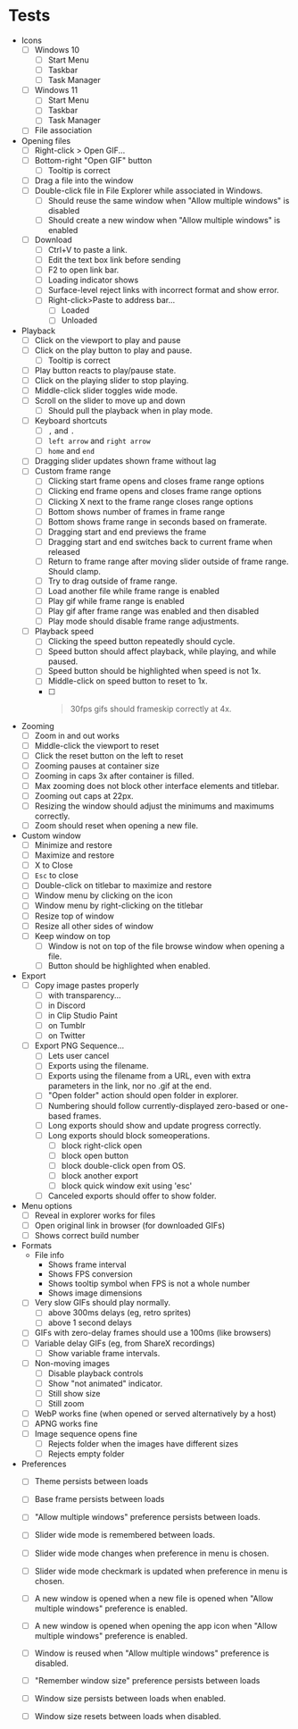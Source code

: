 Tests
===

- Icons
  - [ ] Windows 10 
    - [ ] Start Menu
    - [ ] Taskbar
    - [ ] Task Manager
  - [ ] Windows 11
    - [ ] Start Menu
    - [ ] Taskbar
    - [ ] Task Manager
  - [ ] File association
- Opening files
  - [ ] Right-click > Open GIF...
  - [ ] Bottom-right "Open GIF" button
    - [ ] Tooltip is correct
  - [ ] Drag a file into the window
  - [ ] Double-click file in File Explorer while associated in Windows.
    - [ ] Should reuse the same window when "Allow multiple windows" is disabled
    - [ ] Should create a new window when "Allow multiple windows" is enabled
  - [ ] Download
    - [ ] Ctrl+V to paste a link.
    - [ ] Edit the text box link before sending
    - [ ] F2 to open link bar.
    - [ ] Loading indicator shows
    - [ ] Surface-level reject links with incorrect format and show error.
    - [ ] Right-click>Paste to address bar...
      - [ ] Loaded
      - [ ] Unloaded
- Playback
  - [ ] Click on the viewport to play and pause
  - [ ] Click on the play button to play and pause.
    - [ ] Tooltip is correct
  - [ ] Play button reacts to play/pause state.
  - [ ] Click on the playing slider to stop playing.
  - [ ] Middle-click slider toggles wide mode.
  - [ ] Scroll on the slider to move up and down
    - [ ] Should pull the playback when in play mode.
  - [ ] Keyboard shortcuts
    - [ ] `,` and `.`
    - [ ] `left arrow` and `right arrow`
    - [ ] `home` and `end`
  - [ ] Dragging slider updates shown frame without lag
  - [ ] Custom frame range
    - [ ] Clicking start frame opens and closes frame range options
    - [ ] Clicking end frame opens and closes frame range options
    - [ ] Clicking X next to the frame range closes range options
    - [ ] Bottom shows number of frames in frame range
    - [ ] Bottom shows frame range in seconds based on framerate.
    - [ ] Dragging start and end previews the frame
    - [ ] Dragging start and end switches back to current frame when released
    - [ ] Return to frame range after moving slider outside of frame range. Should clamp.
    - [ ] Try to drag outside of frame range.
    - [ ] Load another file while frame range is enabled
    - [ ] Play gif while frame range is enabled
    - [ ] Play gif after frame range was enabled and then disabled
    - [ ] Play mode should disable frame range adjustments.
  - [ ] Playback speed
    - [ ] Clicking the speed button repeatedly should cycle.
    - [ ] Speed button should affect playback, while playing, and while paused.
    - [ ] Speed button should be highlighted when speed is not 1x.
    - [ ] Middle-click on speed button to reset to 1x.
    - [ ] >30fps gifs should frameskip correctly at 4x.
- Zooming
  - [ ] Zoom in and out works
  - [ ] Middle-click the viewport to reset
  - [ ] Click the reset button on the left to reset
  - [ ] Zooming pauses at container size
  - [ ] Zooming in caps 3x after container is filled.
  - [ ] Max zooming does not block other interface elements and titlebar.
  - [ ] Zooming out caps at 22px.
  - [ ] Resizing the window should adjust the minimums and maximums correctly.
  - [ ] Zoom should reset when opening a new file.
- Custom window
  - [ ] Minimize and restore
  - [ ] Maximize and restore
  - [ ] X to Close
  - [ ] `Esc` to close
  - [ ] Double-click on titlebar to maximize and restore
  - [ ] Window menu by clicking on the icon
  - [ ] Window menu by right-clicking on the titlebar
  - [ ] Resize top of window
  - [ ] Resize all other sides of window
  - [ ] Keep window on top
    - [ ] Window is not on top of the file browse window when opening a file.
    - [ ] Button should be highlighted when enabled.
- Export
  - [ ] Copy image pastes properly
    - [ ] with transparency...
    - [ ] in Discord
    - [ ] in Clip Studio Paint
    - [ ] on Tumblr
    - [ ] on Twitter
  - [ ] Export PNG Sequence...
    - [ ] Lets user cancel
    - [ ] Exports using the filename.
    - [ ] Exports using the filename from a URL, even with extra parameters in the link, nor no .gif at the end.
    - [ ] "Open folder" action should open folder in explorer.
    - [ ] Numbering should follow currently-displayed zero-based or one-based frames.
    - [ ] Long exports should show and update progress correctly.
    - [ ] Long exports should block someoperations.
      - [ ] block right-click open
      - [ ] block open button
      - [ ] block double-click open from OS.
      - [ ] block another export
      - [ ] block quick window exit using 'esc'
    - [ ] Canceled exports should offer to show folder.
- Menu options
  - [ ] Reveal in explorer works for files
  - [ ] Open original link in browser (for downloaded GIFs)
  - [ ] Shows correct build number
- Formats
  - File info
    - Shows frame interval
    - Shows FPS conversion
    - Shows tooltip symbol when FPS is not a whole number
    - Shows image dimensions
  - [ ] Very slow GIFs should play normally.
    - [ ] above 300ms delays (eg, retro sprites)
    - [ ] above 1 second delays
  - [ ] GIFs with zero-delay frames should use a 100ms (like browsers)
  - [ ] Variable delay GIFs (eg, from ShareX recordings)
    - [ ] Show variable frame intervals.
  - [ ] Non-moving images
    - [ ] Disable playback controls
    - [ ] Show "not animated" indicator.
    - [ ] Still show size
    - [ ] Still zoom
  - [ ] WebP works fine (when opened or served alternatively by a host)
  - [ ] APNG works fine
  - [ ] Image sequence opens fine
    - [ ] Rejects folder when the images have different sizes
    - [ ] Rejects empty folder

- Preferences
  - [ ] Theme persists between loads
  - [ ] Base frame persists between loads
  - [ ] "Allow multiple windows" preference persists between loads.
  - [ ] Slider wide mode is remembered between loads.
  - [ ] Slider wide mode changes when preference in menu is chosen.
  - [ ] Slider wide mode checkmark is updated when preference in menu is chosen.
  - [ ] A new window is opened when a new file is opened when "Allow multiple windows" preference is enabled.
  - [ ] A new window is opened when opening the app icon when "Allow multiple windows" preference is enabled.
  - [ ] Window is reused when "Allow multiple windows" preference is disabled.
  - [ ] "Remember window size" preference persists between loads
  - [ ] Window size persists between loads when enabled.
  - [ ] Window size resets between loads when disabled.
  